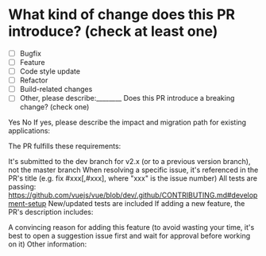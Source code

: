 # What kind of change does this PR introduce? (check at least one)

- [ ] Bugfix
- [ ] Feature
- [ ] Code style update
- [ ] Refactor
- [ ] Build-related changes
- [ ] Other, please describe:________
Does this PR introduce a breaking change? (check one)

 Yes
 No
If yes, please describe the impact and migration path for existing applications:

The PR fulfills these requirements:

 It's submitted to the dev branch for v2.x (or to a previous version branch), not the master branch
 When resolving a specific issue, it's referenced in the PR's title (e.g. fix #xxx[,#xxx], where "xxx" is the issue number)
 All tests are passing: https://github.com/vuejs/vue/blob/dev/.github/CONTRIBUTING.md#development-setup
 New/updated tests are included
If adding a new feature, the PR's description includes:

 A convincing reason for adding this feature (to avoid wasting your time, it's best to open a suggestion issue first and wait for approval before working on it)
Other information:
